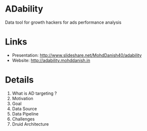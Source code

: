 # ADability
Data tool for growth hackers for ads performance analysis

# Links
- Presentation: http://www.slideshare.net/MohdDanish40/adability
- Website: http://adability.mohddanish.in

# Details
1. What is AD targeting ?
2. Motivation
3. Goal
4. Data Source
5. Data Pipeline
6. Challenges
7. Druid Architecture

